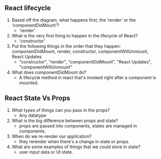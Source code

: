 ## React lifecycle
1. Based off the diagram, what happens first, the ‘render’ or the ‘componentDidMount’?
    - 'render'
2. What is the very first thing to happen in the lifecycle of React?
    - 'constructor'
3. Put the following things in the order that they happen: componentDidMount, render, constructor, componentWillUnmount, React Updates
    - "constructor", "render", "componentDidMount", "React Updates", "componentWillUnmount"
4. What does componentDidMount do?
    - A lifecycle method in react that's invoked right after a component is mounted.



## React State Vs Props

1. What types of things can you pass in the props?
    - Any datatype
2. What is the big difference between props and state?
    - props are passed into components, states are managed in components.
3. When do we re-render our application?
    - they rerender when there's a change in state or props.
4. What are some examples of things that we could store in state?
    - user input data or UI state.